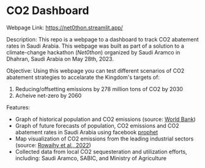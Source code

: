 # CO2 Dashboard

Webpage Link: https://net0thon.streamlit.app/

Description:
This repo is a webpage to a dashboard to track CO2 abatement rates in Saudi Arabia. This webpage was built as part of a solution to a climate-change hackathon (*Net0thon*) organized by Saudi Aramco in Dhahran, Saudi Arabia on May 28th, 2023.

Objective:
Using this webpage you can test different scenarios of CO2 abatement strategies to accelarate the Kingdom's targets of:
1. Reducing/offsetting emissions by 278 million tons of CO2 by 2030
2. Acheive net-zero by 2060

Features:
- Graph of historical population and CO2 emissions (source: [World Bank](https://data.worldbank.org/))
- Graph of future forecasts of population, CO2 emissions and CO2 abatement rates in Saudi Arabia using facebook [prophet](https://facebook.github.io/prophet/) 
- Map visualization of CO2 emissions from the leading industrial sectors (source: [Rowaihy et al., 2022](https://www.sciencedirect.com/science/article/pii/S2590174522001222))
- Collected data from local CO2 sequesteration and utilization efforts, including: Saudi Aramco, SABIC, and Ministry of Agriculture
